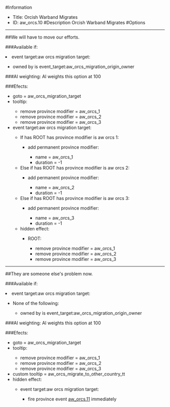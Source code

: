 #Information
 - Title: Orcish Warband Migrates
 - ID: aw_orcs.10
#Description
Orcish Warband Migrates
#Options

___
##We will have to move our efforts.

###Available if:
<li>event target:aw orcs migration target:</li><ul><li>owned by is event_target:aw_orcs_migration_origin_owner</li></ul>

###AI weighting:
AI weights this option at 100


###Efects:<ul><li>goto = aw_orcs_migration_target</li><li>tooltip:</li><ul><li>remove province modifier = aw_orcs_1</li><li>remove province modifier = aw_orcs_2</li><li>remove province modifier = aw_orcs_3</li></ul><li>event target:aw orcs migration target:</li><ul><li>If has ROOT has province modifier is aw orcs 1:</li><ul><li>add permanent province modifier:</li><ul><li>name = aw_orcs_1</li><li>duration = -1</li></ul></ul><li>Else if has ROOT has province modifier is aw orcs 2:</li><ul><li>add permanent province modifier:</li><ul><li>name = aw_orcs_2</li><li>duration = -1</li></ul></ul><li>Else if has ROOT has province modifier is aw orcs 3:</li><ul><li>add permanent province modifier:</li><ul><li>name = aw_orcs_3</li><li>duration = -1</li></ul></ul><li>hidden effect:</li><ul><li>ROOT:</li><ul><li>remove province modifier = aw_orcs_1</li><li>remove province modifier = aw_orcs_2</li><li>remove province modifier = aw_orcs_3</li></ul></ul></ul></ul>

___
##They are someone else's problem now.

###Available if:
<li>event target:aw orcs migration target:</li><ul><li>None of the following:</li><ul><li>owned by is event_target:aw_orcs_migration_origin_owner</li></ul></ul>

###AI weighting:
AI weights this option at 100


###Efects:<ul><li>goto = aw_orcs_migration_target</li><li>tooltip:</li><ul><li>remove province modifier = aw_orcs_1</li><li>remove province modifier = aw_orcs_2</li><li>remove province modifier = aw_orcs_3</li></ul><li>custom tooltip = aw_orcs_migrate_to_other_country_tt</li><li>hidden effect:</li><ul><li>event target:aw orcs migration target:</li><ul><li>fire province event [aw_orcs.11](aw_orcs.11_slug) immediately </li></ul></ul></ul>
